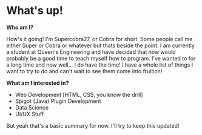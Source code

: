 <h1 class="Intro">What's up!</h1>

<strong>Who am I?</strong>

How's it going! I'm Supercobra27, or Cobra for short. Some people call me either Super or Cobra or whatever but thats beside the point. I am currently a student at Queen's Engineering
and have decided that now would probably be a good time to teach myself how to program. I've wanted to for a long time and now well... I do have the time! I have a whole list of
things I want to try to do and can't wait to see them come into fruition!

<b>What am I interested in?</b>
<ul>
<li>Web Development [HTML, CSS, you know the drill]</li>
<li>Spigot {Java} Plugin Development</li>
<li>Data Science</li>
<li>UI/UX Stuff</li>
</ul>

But yeah that's a basic summary for now. I'll try to keep this updated!
